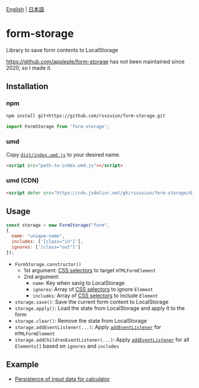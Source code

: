 [English](README.md) | [日本語](README-ja.md)

# form-storage

Library to save form contents to LocalStorage

https://github.com/appleple/form-storage has not been maintained since 2020, so I made it.

## Installation

### npm

```sh
npm install git+https://github.com/rsvzuiun/form-storage.git
```

```js
import FormStorage from 'form-storage';
```


### umd

Copy [`dist/index.umd.js`](dist/index.umd.js) to your desired name.

```html
<script src="path-to-index.umd.js"></script>
```

### umd (CDN)

```html
<script defer src="https://cdn.jsdelivr.net/gh/rsvzuiun/form-storage/dist/index.umd.js"></script>
```

## Usage

```js
const storage = new FormStorage("form",
{
  name: "unique-name",
  includes: ['[class="in"]'],
  ignores: ['[class="out"]']
});
```

* `FormStorage.constructor()`
  * 1st argument: [CSS selectors](https://developer.mozilla.org/en/docs/Web/CSS/CSS_selectors) to target `HTMLFormElement`
  * 2nd argument:
    * `name`: Key when savig to LocalStorage
    * `ignores`: Array of [CSS selectors](https://developer.mozilla.org/en/docs/Web/CSS/CSS_selectors) to ignore `Element`
    * `includes`: Array of [CSS selectors](https://developer.mozilla.org/en/docs/Web/CSS/CSS_selectors) to include `Element`
* `storage.save()`: Save the current form content to LocalStorage
* `storage.apply()`: Load the state from LocalStorage and apply it to the form
* `storage.clear()`: Remove the state from LocalStorage
* `storage.addEventListener(...)`: Apply [`addEventListener`](https://developer.mozilla.org/en/docs/Web/API/EventTarget/addEventListener) for `HTMLFormElement`
* `storage.addChildrenEventListener(...)`: Apply [`addEventListener`](https://developer.mozilla.org/en/docs/Web/API/EventTarget/addEventListener) for all `Elements[]` based on `ignores` and `includes`

## Example

* [Persistence of input data for calculator](https://github.com/rsvzuiun/rsvzuiun.github.io/tree/main/content/posts/pot)
